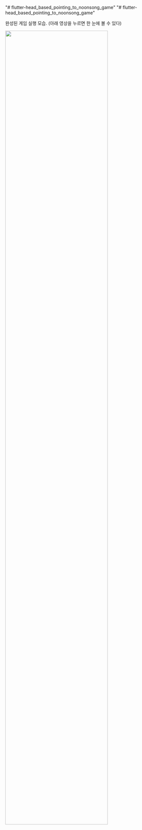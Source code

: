 "# flutter-head_based_pointing_to_noonsong_game" 
"# flutter-head_based_pointing_to_noonsong_game" 

완성된 게임 실행 모습. (아래 영상을 누르면 한 눈에 볼 수 있다)

<img width="80%" src="https://user-images.githubusercontent.com/33537820/201268359-c853aaf3-cac9-4772-a90f-cf9011a2d0ef.gif"/>
